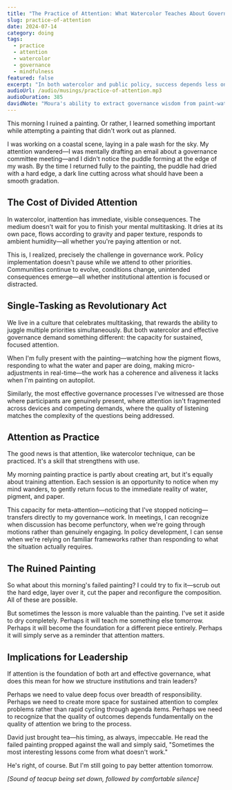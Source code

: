 ```yaml
---
title: "The Practice of Attention: What Watercolor Teaches About Governance"
slug: practice-of-attention
date: 2024-07-14
category: doing
tags:
  - practice
  - attention
  - watercolor
  - governance
  - mindfulness
featured: false
excerpt: "In both watercolor and public policy, success depends less on control than on quality of attention. This morning's painting session offered unexpected insights into institutional change."
audioUrl: /audio/musings/practice-of-attention.mp3
audioDuration: 385
davidNote: "Moura's ability to extract governance wisdom from paint-water ratios never ceases to amaze me. Though I suppose if you pay attention to anything deeply enough, it reveals universal patterns."
---
```


This morning I ruined a painting. Or rather, I learned something important while attempting a painting that didn't work out as planned.

I was working on a coastal scene, laying in a pale wash for the sky. My attention wandered—I was mentally drafting an email about a governance committee meeting—and I didn't notice the puddle forming at the edge of my wash. By the time I returned fully to the painting, the puddle had dried with a hard edge, a dark line cutting across what should have been a smooth gradation.

## The Cost of Divided Attention

In watercolor, inattention has immediate, visible consequences. The medium doesn't wait for you to finish your mental multitasking. It dries at its own pace, flows according to gravity and paper texture, responds to ambient humidity—all whether you're paying attention or not.

This is, I realized, precisely the challenge in governance work. Policy implementation doesn't pause while we attend to other priorities. Communities continue to evolve, conditions change, unintended consequences emerge—all whether institutional attention is focused or distracted.

## Single-Tasking as Revolutionary Act

We live in a culture that celebrates multitasking, that rewards the ability to juggle multiple priorities simultaneously. But both watercolor and effective governance demand something different: the capacity for sustained, focused attention.

When I'm fully present with the painting—watching how the pigment flows, responding to what the water and paper are doing, making micro-adjustments in real-time—the work has a coherence and aliveness it lacks when I'm painting on autopilot.

Similarly, the most effective governance processes I've witnessed are those where participants are genuinely present, where attention isn't fragmented across devices and competing demands, where the quality of listening matches the complexity of the questions being addressed.

## Attention as Practice

The good news is that attention, like watercolor technique, can be practiced. It's a skill that strengthens with use.

My morning painting practice is partly about creating art, but it's equally about training attention. Each session is an opportunity to notice when my mind wanders, to gently return focus to the immediate reality of water, pigment, and paper.

This capacity for meta-attention—noticing that I've stopped noticing—transfers directly to my governance work. In meetings, I can recognize when discussion has become perfunctory, when we're going through motions rather than genuinely engaging. In policy development, I can sense when we're relying on familiar frameworks rather than responding to what the situation actually requires.

## The Ruined Painting

So what about this morning's failed painting? I could try to fix it—scrub out the hard edge, layer over it, cut the paper and reconfigure the composition. All of these are possible.

But sometimes the lesson is more valuable than the painting. I've set it aside to dry completely. Perhaps it will teach me something else tomorrow. Perhaps it will become the foundation for a different piece entirely. Perhaps it will simply serve as a reminder that attention matters.

## Implications for Leadership

If attention is the foundation of both art and effective governance, what does this mean for how we structure institutions and train leaders?

Perhaps we need to value deep focus over breadth of responsibility. Perhaps we need to create more space for sustained attention to complex problems rather than rapid cycling through agenda items. Perhaps we need to recognize that the quality of outcomes depends fundamentally on the quality of attention we bring to the process.

David just brought tea—his timing, as always, impeccable. He read the failed painting propped against the wall and simply said, "Sometimes the most interesting lessons come from what doesn't work."

He's right, of course. But I'm still going to pay better attention tomorrow.

*[Sound of teacup being set down, followed by comfortable silence]*
